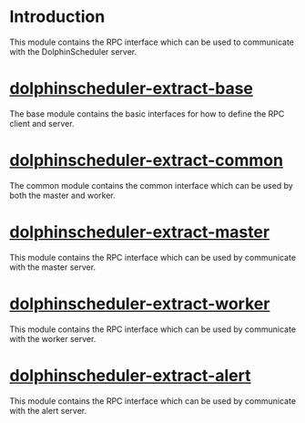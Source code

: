 # Introduction

This module contains the RPC interface which can be used to communicate with the DolphinScheduler server.

# [dolphinscheduler-extract-base](dolphinscheduler-extract-base)

The base module contains the basic interfaces for how to define the RPC client and server.

# [dolphinscheduler-extract-common](dolphinscheduler-extract-common)

The common module contains the common interface which can be used by both the master and worker.

# [dolphinscheduler-extract-master](dolphinscheduler-extract-master)

This module contains the RPC interface which can be used by communicate with the master server.

# [dolphinscheduler-extract-worker](dolphinscheduler-extract-worker)
This module contains the RPC interface which can be used by communicate with the worker server.

# [dolphinscheduler-extract-alert](dolphinscheduler-extract-alert)
This module contains the RPC interface which can be used by communicate with the alert server.
